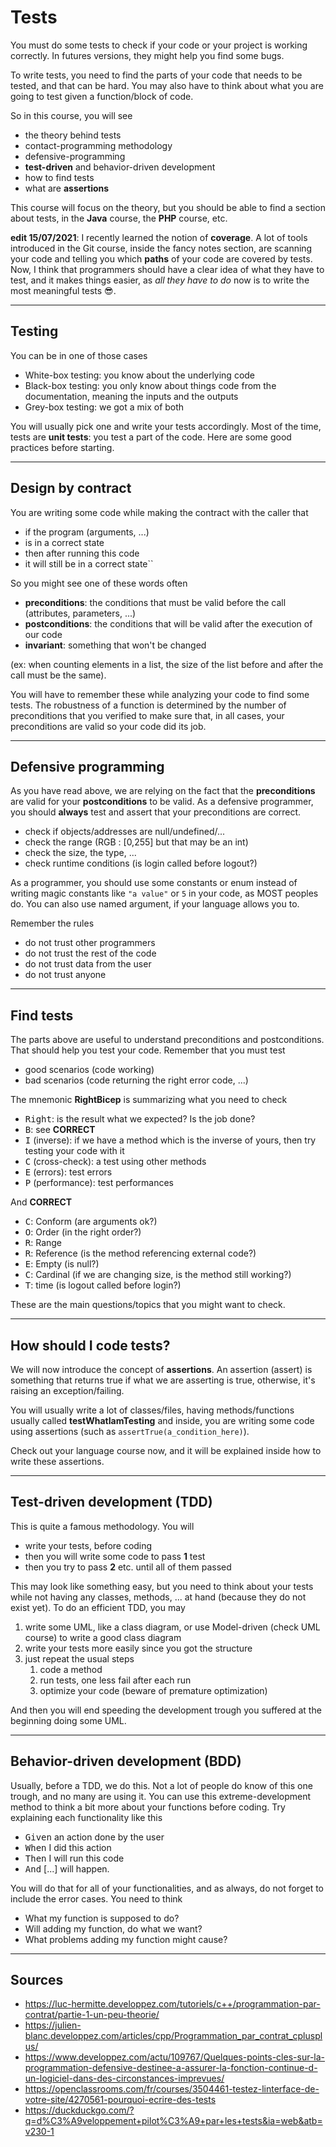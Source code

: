 # Tests

You must do some tests to check if your code 
or your project is working correctly.
In futures versions, they might help you find some bugs.

To write tests, you need to find 
the parts of your code that needs to be tested,
and that can be hard. 
You may also have to think about what you
are going to test given a function/block of code.

So in this course, you will see

* the theory behind tests
* contact-programming methodology
* defensive-programming
* **test-driven** and behavior-driven development
* how to find tests
* what are **assertions**

This course will focus on the theory, but you
should be able to find a section about tests,
in the **Java** course, the **PHP** course, etc.

**edit 15/07/2021**: I recently learned the
notion of **coverage**. A lot of tools introduced
in the Git course, inside the fancy notes section,
are scanning your code and telling you which **paths**
of your code are covered by tests. Now, I think that
programmers should have a clear idea of what
they have to test, and it makes things easier, 
as *all they have to do* now
is to write the most meaningful tests 😎.

<hr class="sl">

## Testing

You can be in one of those cases

* White-box testing: you know about the underlying code
* Black-box testing: you only know about things code 
  from the documentation, meaning the inputs and the outputs
* Grey-box testing: we got a mix of both

You will usually pick one and write your tests accordingly.
Most of the time, tests are **unit tests**: 
you test a part of the code.
Here are some good practices before starting.

<hr class="sr">

## Design by contract

You are writing some code while making the contract
with the caller that 

* if the program (arguments, ...)
* is in a correct state 
* then after running this code 
* it will still be in a correct state``

So you might see one of these words often

* **preconditions**: the conditions that must
  be valid before the call (attributes, parameters, ...)
* **postconditions**: the conditions that will
  be valid after the execution of our code
* **invariant**: something that won't be changed
<span class="tms">
(ex: when counting elements in a list, the size of the list before
and after the call must be the same).
<span>  

You will have to remember these while analyzing your code to find
some tests. The robustness of a function is determined by the number
of preconditions that you verified to make sure that,
in all cases, your preconditions are valid
so your code did its job.

<hr class="sl">

## Defensive programming

As you have read above, we are relying on the fact that the
**preconditions** are valid for your **postconditions**
to be valid. As a defensive programmer, you should
**always** test and assert that your preconditions
are correct.

* check if objects/addresses are null/undefined/...
* check the range (RGB : [0,255] but that may be an int)
* check the size, the type, ...
* check runtime conditions (is login called
  before logout?)
  
As a programmer, you should use some constants
or enum instead of writing magic constants
like ``"a value"`` or `5` in your code, as MOST peoples do.
You can also use named argument, 
if your language allows you to.

Remember the rules

* do not trust other programmers
* do not trust the rest of the code
* do not trust data from the user
* do not trust anyone

<hr class="sr">

## Find tests

The parts above are useful to understand preconditions
and postconditions. That should help you test your code.
Remember that you must test 

* good scenarios (code working)
* bad scenarios (code returning the right error code, ...)

The mnemonic **RightBicep** is summarizing what you need
to check

* <kbd>Right</kbd>: is the result what we expected? Is the job done?
* <kbd>B</kbd>: see **CORRECT**
* <kbd>I</kbd> (inverse): if we have a method which
is the inverse of yours, then try testing your code with it
* <kbd>C</kbd> (cross-check): a test using other methods
* <kbd>E</kbd> (errors): test errors
* <kbd>P</kbd> (performance): test performances

And **CORRECT**

* <kbd>C</kbd>: Conform (are arguments ok?)
* <kbd>O</kbd>: Order (in the right order?)
* <kbd>R</kbd>: Range
* <kbd>R</kbd>: Reference (is the method referencing external code?)
* <kbd>E</kbd>: Empty (is null?)
* <kbd>C</kbd>: Cardinal (if we are changing size, is the method still working?)
* <kbd>T</kbd>: time (is logout called before login?)

These are the main questions/topics that you might
want to check.

<hr class="sl">

## How should I code tests?

We will now introduce the concept of **assertions**.
An assertion (assert) is something that returns true
if what we are asserting is true,
otherwise, it's raising an exception/failing.

You will usually write a lot of classes/files, having
methods/functions usually called **testWhatIamTesting**
and inside, you are writing some code using assertions
<span class="tms">(such as ``assertTrue(a_condition_here)``)</span>.

Check out your language course now, and it will be explained
inside how to write these assertions.

<hr class="sr">

## Test-driven development (TDD)

This is quite a famous methodology. You will

* write your tests, before coding
* then you will write some code to pass **1** test
* then you try to pass **2** etc. until all of them passed

This may look like something easy, but you need 
to think about your tests 
while not having any classes, methods, ... at hand
(because they do not exist yet).
To do an efficient TDD, you may

1. write some UML, like a class diagram, or use Model-driven
   (check UML course) to write a good class diagram
2. write your tests more easily since you got the structure
3. just repeat the usual steps
    1. code a method
    2. run tests, one less fail after each run
    3. optimize your code (beware of premature optimization)
    
And then you will end speeding the development
trough you suffered at the beginning doing some UML.

<hr class="sl">

## Behavior-driven development (BDD)

Usually, before a TDD, we do this. Not a lot of people do
know of this one trough, and no many are using it.
You can use this extreme-development method
to think a bit more about your functions before coding.
Try explaining each functionality like this

* <kbd>Given</kbd> an action done by the user
* <kbd>When</kbd> I did this action
* <kbd>Then</kbd> I will run this code
* <kbd>And</kbd> [...] will happen.

You will do that for all of your functionalities,
and as always, do not forget to include the error cases.
You need to think

* What my function is supposed to do?
* Will adding my function, do what we want?
* What problems adding my function might cause?

<hr class="sr">

## Sources

* <https://luc-hermitte.developpez.com/tutoriels/c++/programmation-par-contrat/partie-1-un-peu-theorie/>
* <https://julien-blanc.developpez.com/articles/cpp/Programmation_par_contrat_cplusplus/>
* <https://www.developpez.com/actu/109767/Quelques-points-cles-sur-la-programmation-defensive-destinee-a-assurer-la-fonction-continue-d-un-logiciel-dans-des-circonstances-imprevues/>
* <https://openclassrooms.com/fr/courses/3504461-testez-linterface-de-votre-site/4270561-pourquoi-ecrire-des-tests>
* <https://duckduckgo.com/?q=d%C3%A9veloppement+pilot%C3%A9+par+les+tests&ia=web&atb=v230-1>